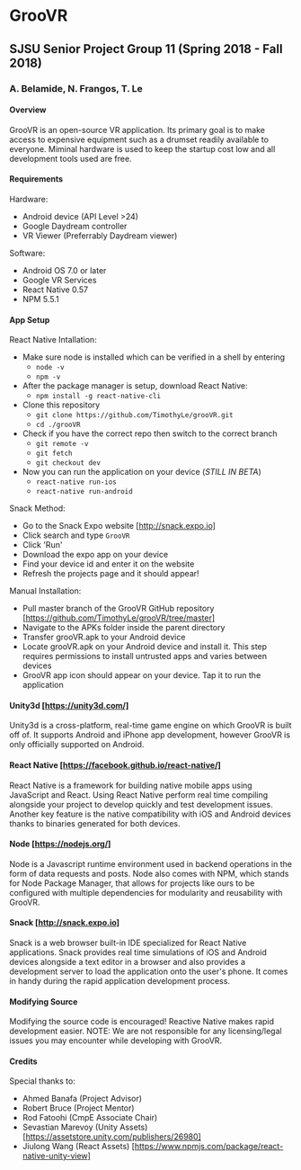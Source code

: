 # GrooVR
## SJSU Senior Project Group 11 (Spring 2018 - Fall 2018)
### A. Belamide, N. Frangos, T. Le

#### Overview
GrooVR is an open-source VR application. Its primary goal is to make access to expensive equipment such as a drumset readily available to everyone. Miminal hardware is used to keep the startup cost low and all development tools used are free.

#### Requirements
Hardware:
- Android device (API Level >24)
- Google Daydream controller
- VR Viewer (Preferrably Daydream viewer)

Software:
- Android OS 7.0 or later
- Google VR Services
- React Native 0.57
- NPM 5.5.1

#### App Setup
React Native Intallation:  
- Make sure node is installed which can be verified in a shell by entering
  - `node -v`
  - `npm -v`
- After the package manager is setup, download React Native:
  - `npm install -g react-native-cli`
- Clone this repository
  - `git clone https://github.com/TimothyLe/grooVR.git`
  - `cd ./grooVR`
- Check if you have the correct repo then switch to the correct branch 
  - `git remote -v`
  - `git fetch`  
  - `git checkout dev`
- Now you can run the application on your device (_STILL IN BETA_)  
  - `react-native run-ios`
  - `react-native run-android`

Snack Method:
- Go to the Snack Expo website [http://snack.expo.io]
- Click search and type `GrooVR`
- Click 'Run'
- Download the expo app on your device
- Find your device id and enter it on the website
- Refresh the projects page and it should appear!

Manual Installation:
- Pull master branch of the GrooVR GitHub repository [https://github.com/TimothyLe/grooVR/tree/master]
- Navigate to the APKs folder inside the parent directory
- Transfer grooVR.apk to your Android device
- Locate grooVR.apk on your Android device and install it. This step requires permissions to install untrusted apps and varies between devices
- GrooVR app icon should appear on your device. Tap it to run the application

#### Unity3d [https://unity3d.com/]
Unity3d is a cross-platform, real-time game engine on which GrooVR is built off of. It supports Android and iPhone app development, however GrooVR is only officially supported on Android.

#### React Native [https://facebook.github.io/react-native/]
React Native is a framework for building native mobile apps using JavaScript and React. Using React Native perform real time compiling alongside your project to develop quickly and test development issues. Another key feature is the native compatibility with iOS and Android devices thanks to binaries generated for both devices. 

#### Node [https://nodejs.org/]
Node is a Javascript runtime environment used in backend operations in the form of data requests and posts. Node also comes with NPM, which stands for Node Package Manager, that allows for projects like ours to be configured with multiple dependencies for modularity and reusability with GrooVR. 

#### Snack [http://snack.expo.io]
Snack is a web browser built-in IDE specialized for React Native applications. Snack provides real time simulations of iOS and Android devices alongside a text editor in a browser and also provides a development server to load the application onto the user's phone. It comes in handy during the rapid application development process. 

#### Modifying Source
Modifying the source code is encouraged! Reactive Native makes rapid development easier. NOTE: We are not responsible for any licensing/legal issues you may encounter while developing with GrooVR.

#### Credits
Special thanks to:
- Ahmed Banafa (Project Advisor)
- Robert Bruce (Project Mentor)
- Rod Fatoohi  (CmpE Associate Chair)
- Sevastian Marevoy (Unity Assets) [https://assetstore.unity.com/publishers/26980]  
- Jiulong Wang (React Assets) [https://www.npmjs.com/package/react-native-unity-view]

